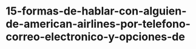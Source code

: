 # 15-formas-de-hablar-con-alguien-de-american-airlines-por-telefono-correo-electronico-y-opciones-de